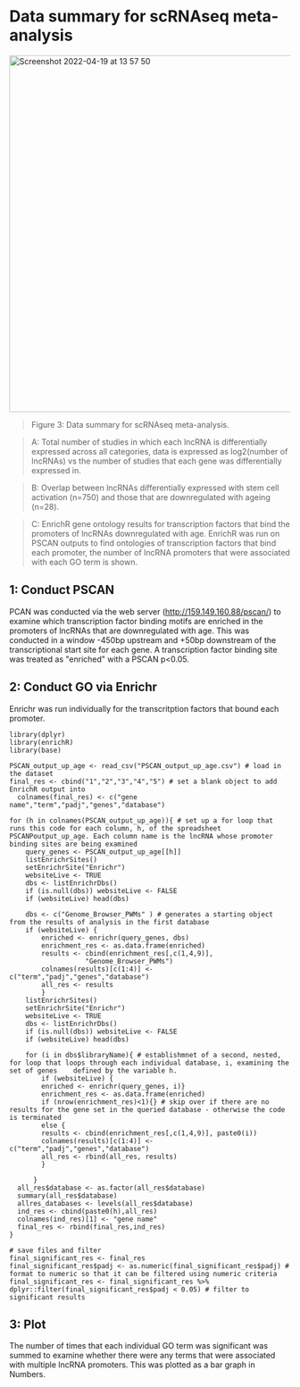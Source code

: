 # Data summary for scRNAseq meta-analysis 

<img width="639" alt="Screenshot 2022-04-19 at 13 57 50" src="https://user-images.githubusercontent.com/67189202/164009216-30ee741b-264d-4d9c-8446-53f16fcbf2ef.png">

> Figure 3: Data summary for scRNAseq meta-analysis. 

> A: Total number of studies in which each lncRNA is differentially expressed across all categories, data is expressed as log2(number of lncRNAs) vs the number of studies that each gene was differentially expressed in. 

> B: Overlap between lncRNAs differentially expressed with stem cell activation (n=750) and those that are downregulated with ageing (n=28). 

> C: EnrichR gene ontology results for transcription factors that bind the promoters of lncRNAs downregulated with age. EnrichR was run on PSCAN outputs to find ontologies of transcription factors that bind each promoter, the number of lncRNA promoters that were associated with each GO term is shown.

## 1: Conduct PSCAN

PCAN was conducted via the web server (http://159.149.160.88/pscan/) to examine which transcription factor binding motifs are enriched in the promoters of lncRNAs that are downregulated with age.
This was conducted in a window -450bp upstream and +50bp downstream of the transcriptional start site for each gene.
A transcription factor binding site was treated as "enriched" with a PSCAN p<0.05.

## 2: Conduct GO via Enrichr

Enrichr was run individually for the transcritption factors that bound each promoter. 

```{r}
library(dplyr)
library(enrichR)
library(base)
```
```{r}
PSCAN_output_up_age <- read_csv("PSCAN_output_up_age.csv") # load in the dataset
final_res <- cbind("1","2","3","4","5") # set a blank object to add EnrichR output into
  colnames(final_res) <- c("gene name","term","padj","genes","database")

for (h in colnames(PSCAN_output_up_age)){ # set up a for loop that runs this code for each column, h, of the spreadsheet PSCANPoutput_up_age. Each column name is the lncRNA whose promoter binding sites are being examined
    query_genes <- PSCAN_output_up_age[[h]]
    listEnrichrSites()
    setEnrichrSite("Enrichr")
    websiteLive <- TRUE
    dbs <- listEnrichrDbs()
    if (is.null(dbs)) websiteLive <- FALSE
    if (websiteLive) head(dbs)

    dbs <- c("Genome_Browser_PWMs" ) # generates a starting object from the results of analysis in the first database
    if (websiteLive) {
        enriched <- enrichr(query_genes, dbs)
        enrichment_res <- as.data.frame(enriched)
        results <- cbind(enrichment_res[,c(1,4,9)],
                   "Genome_Browser_PWMs")
        colnames(results)[c(1:4)] <- c("term","padj","genes","database")
        all_res <- results 
        }
    listEnrichrSites()
    setEnrichrSite("Enrichr")
    websiteLive <- TRUE
    dbs <- listEnrichrDbs()
    if (is.null(dbs)) websiteLive <- FALSE
    if (websiteLive) head(dbs)

    for (i in dbs$libraryName){ # establishmnet of a second, nested, for loop that loops through each individual database, i, examining the set of genes    defined by the variable h.
        if (websiteLive) {
        enriched <- enrichr(query_genes, i)}
        enrichment_res <- as.data.frame(enriched)
        if (nrow(enrichment_res)<1){} # skip over if there are no results for the gene set in the queried database - otherwise the code is terminated
        else {
        results <- cbind(enrichment_res[,c(1,4,9)], paste0(i))
        colnames(results)[c(1:4)] <- c("term","padj","genes","database")
        all_res <- rbind(all_res, results) 
        }

      }
  all_res$database <- as.factor(all_res$database)
  summary(all_res$database)
  allres_databases <- levels(all_res$database)
  ind_res <- cbind(paste0(h),all_res)
  colnames(ind_res)[1] <- "gene name"
  final_res <- rbind(final_res,ind_res)
}

# save files and filter
final_significant_res <- final_res
final_significant_res$padj <- as.numeric(final_significant_res$padj) # format to numeric so that it can be filtered using numeric criteria
final_significant_res <- final_significant_res %>% dplyr::filter(final_significant_res$padj < 0.05) # filter to significant results
```
## 3: Plot

The number of times that each individual GO term was significant was summed to examine whether there were any terms that were associated with multiple lncRNA promoters.
This was plotted as a bar graph in Numbers.
